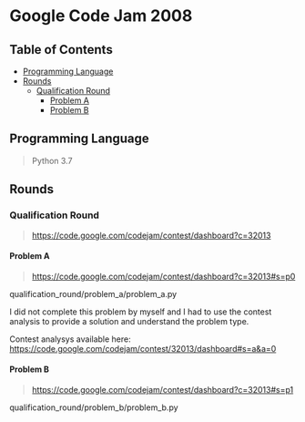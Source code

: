 # Google Code Jam 2008

## Table of Contents
- [Programming Language](#programming-language)
- [Rounds](#rounds)
  - [Qualification Round](#qualification-round)
    - [Problem A](#problem-a)
    - [Problem B](#problem-b)

## Programming Language
> Python 3.7

## Rounds
### Qualification Round
> https://code.google.com/codejam/contest/dashboard?c=32013

#### Problem A
> https://code.google.com/codejam/contest/dashboard?c=32013#s=p0

qualification_round/problem_a/problem_a.py

I did not complete this problem by myself and I had to use the contest analysis to provide a solution and understand the problem type.

Contest analysys available here: https://code.google.com/codejam/contest/32013/dashboard#s=a&a=0

#### Problem B
> https://code.google.com/codejam/contest/dashboard?c=32013#s=p1

qualification_round/problem_b/problem_b.py
